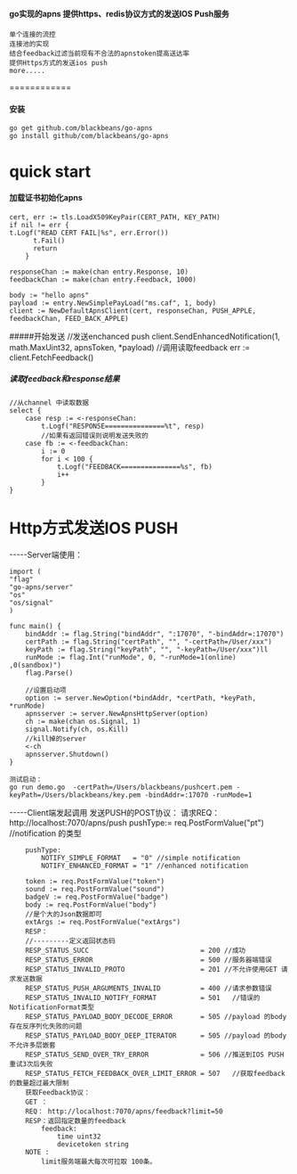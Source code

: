 #### go实现的apns 提供https、redis协议方式的发送IOS Push服务
    单个连接的流控
    连接池的实现
    结合feedback过滤当前现有不合法的apnstoken提高送达率
    提供Https方式的发送ios push
    more.....

============
#### 安装
    go get github.com/blackbeans/go-apns
    go install github/com/blackbeans/go-apns

quick start
============

#### 加载证书初始化apns
    cert, err := tls.LoadX509KeyPair(CERT_PATH, KEY_PATH)
    if nil != err {
    t.Logf("READ CERT FAIL|%s", err.Error())
		  t.Fail()
		  return
		}

	responseChan := make(chan entry.Response, 10)
	feedbackChan := make(chan entry.Feedback, 1000)

	body := "hello apns"
	payload := entry.NewSimplePayLoad("ms.caf", 1, body)
	client := NewDefaultApnsClient(cert, responseChan, PUSH_APPLE, feedbackChan, FEED_BACK_APPLE)
	
	
#####开始发送
	//发送enchanced push
	client.SendEnhancedNotification(1, math.MaxUint32, apnsToken, *payload)
	//调用读取feedback
	err := client.FetchFeedback()
	
##### 读取feedback和response结果

	//从channel 中读取数据
	select {
		case resp := <-responseChan:
			t.Logf("RESPONSE===============%t", resp)
			//如果有返回错误则说明发送失败的
		case fb := <-feedbackChan:
			i := 0
			for i < 100 {
				t.Logf("FEEDBACK===============%s", fb)
				i++
			}
	}
	
	

Http方式发送IOS PUSH
===================
-----Server端使用：

    import (
    "flag"
    "go-apns/server"
    "os"
    "os/signal"
    )

    func main() {
        bindAddr := flag.String("bindAddr", ":17070", "-bindAddr=:17070")
        certPath := flag.String("certPath", "", "-certPath=/User/xxx")
        keyPath := flag.String("keyPath", "", "-keyPath=/User/xxx")ll
        runMode := flag.Int("runMode", 0, "-runMode=1(online) ,0(sandbox)")
        flag.Parse()

        //设置启动项
        option := server.NewOption(*bindAddr, *certPath, *keyPath, *runMode)
        apnsserver := server.NewApnsHttpServer(option)
        ch := make(chan os.Signal, 1)
        signal.Notify(ch, os.Kill)
        //kill掉的server
        <-ch
        apnsserver.Shutdown()
    }

    测试启动：
    go run demo.go  -certPath=/Users/blackbeans/pushcert.pem -keyPath=/Users/blackbeans/key.pem -bindAddr=:17070 -runMode=1


-----Client端发起调用
    发送PUSH的POST协议：
    请求REQ：
        http://localhost:7070/apns/push
        pushType:= req.PostFormValue("pt") //notification 的类型
    
        pushType:
            NOTIFY_SIMPLE_FORMAT   = "0" //simple notification
            NOTIFY_ENHANCED_FORMAT = "1" //enhanced notification 
    
        token := req.PostFormValue("token") 
        sound := req.PostFormValue("sound")
        badgeV := req.PostFormValue("badge")
        body := req.PostFormValue("body")
        //是个大的Json数据即可
        extArgs := req.PostFormValue("extArgs")
        RESP：
        //---------定义返回状态码
        RESP_STATUS_SUCC                            = 200 //成功
        RESP_STATUS_ERROR                           = 500 //服务器端错误
        RESP_STATUS_INVALID_PROTO                   = 201 //不允许使用GET 请求发送数据
        RESP_STATUS_PUSH_ARGUMENTS_INVALID          = 400 //请求参数错误
        RESP_STATUS_INVALID_NOTIFY_FORMAT           = 501   //错误的NotificationFormat类型
        RESP_STATUS_PAYLOAD_BODY_DECODE_ERROR       = 505 //payload 的body   存在反序列化失败的问题
        RESP_STATUS_PAYLOAD_BODY_DEEP_ITERATOR      = 505 //payload 的body   不允许多层嵌套
        RESP_STATUS_SEND_OVER_TRY_ERROR             = 506 //推送到IOS PUSH     重试3次后失败
        RESP_STATUS_FETCH_FEEDBACK_OVER_LIMIT_ERROR = 507   //获取feedback的数量超过最大限制
        获取Feedback协议：
        GET ：
        REQ： http://localhost:7070/apns/feedback?limit=50
        RESP：返回指定数量的feedback 
            feedback: 
                time uint32
                devicetoken string
        NOTE :
            limit服务端最大每次可拉取 100条。








